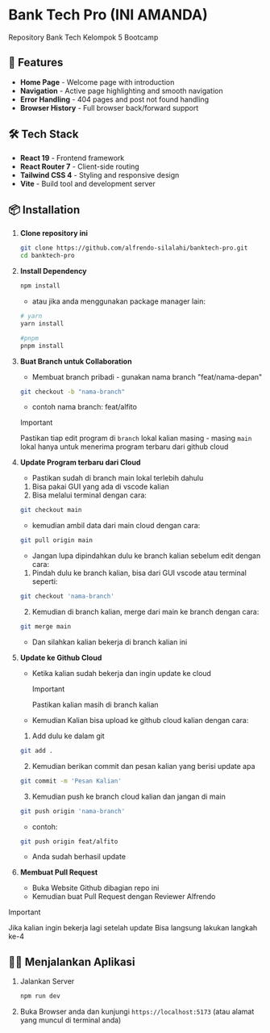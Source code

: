 # Bank Tech Pro (INI AMANDA)

Repository Bank Tech Kelompok 5 Bootcamp

## 🚀 Features

- **Home Page** - Welcome page with introduction
- **Navigation** - Active page highlighting and smooth navigation
- **Error Handling** - 404 pages and post not found handling
- **Browser History** - Full browser back/forward support

## 🛠️ Tech Stack

- **React 19** - Frontend framework
- **React Router 7** - Client-side routing
- **Tailwind CSS 4** - Styling and responsive design
- **Vite** - Build tool and development server

## 📦 Installation

1. **Clone repository ini**

   ```bash
   git clone https://github.com/alfrendo-silalahi/banktech-pro.git
   cd banktech-pro
   ```

2. **Install Dependency**

   ```bash
   npm install
   ```

   - atau jika anda menggunakan package manager lain:

   ```bash
   # yarn
   yarn install

   #pnpm
   pnpm install
   ```

3. **Buat Branch untuk Collaboration**

   - Membuat branch pribadi - gunakan nama branch "feat/nama-depan"

   ```bash
   git checkout -b "nama-branch"
   ```

   - contoh nama branch: feat/alfito

   > [!IMPORTANT]
   > Pastikan tiap edit program di `branch` lokal kalian masing - masing
   > `main` lokal hanya untuk menerima program terbaru dari github cloud

4. **Update Program terbaru dari Cloud**

   - Pastikan sudah di branch main lokal terlebih dahulu

   1. Bisa pakai GUI yang ada di vscode kalian
   2. Bisa melalui terminal dengan cara:

   ```bash
   git checkout main
   ```

   - kemudian ambil data dari main cloud dengan cara:

   ```bash
   git pull origin main
   ```

   - Jangan lupa dipindahkan dulu ke branch kalian sebelum edit dengan cara:

   1. Pindah dulu ke branch kalian, bisa dari GUI vscode atau terminal seperti:

   ```bash
   git checkout 'nama-branch'
   ```

   2. Kemudian di branch kalian, merge dari main ke branch dengan cara:

   ```bash
   git merge main
   ```

   - Dan silahkan kalian bekerja di branch kalian ini

5. **Update ke Github Cloud**

   - Ketika kalian sudah bekerja dan ingin update ke cloud

     > [!IMPORTANT]
     > Pastikan kalian masih di branch kalian

   - Kemudian Kalian bisa upload ke github cloud kalian dengan cara:

   1. Add dulu ke dalam git

   ```bash
   git add .
   ```

   2. Kemudian berikan commit dan pesan kalian yang berisi update apa

   ```bash
   git commit -m 'Pesan Kalian'
   ```

   3. Kemudian push ke branch cloud kalian dan jangan di main

   ```bash
   git push origin 'nama-branch'
   ```

   - contoh:

   ```bash
   git push origin feat/alfito
   ```

   - Anda sudah berhasil update

6. **Membuat Pull Request**
   - Buka Website Github dibagian repo ini
   - Kemudian buat Pull Request dengan Reviewer Alfrendo

> [!IMPORTANT]
> Jika kalian ingin bekerja lagi setelah update
> Bisa langsung lakukan langkah ke-4

## 🏃‍♂️ Menjalankan Aplikasi

1. Jalankan Server

   ```bash
   npm run dev
   ```

2. Buka Browser anda dan kunjungi `https://localhost:5173` (atau alamat yang muncul di terminal anda)
